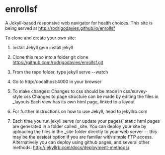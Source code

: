 enrollsf
========

A Jekyll-based responsive web navigator for health choices. This site is being served at http://rodrigodavies.github.io/enrollsf

To clone and create your own site:

1. Install Jekyll 
	gem install jekyll

2. Clone this repo into a folder
	git clone https://github.com/rodrigodavies/enrollsf.git

3. From the repo folder, type 
	jekyll serve --watch

4. Go to http://localhost:4000 in your browser

5. To make changes: 
	Changes to css should be made in css/survey-style.css
	Changes to page structure can be made by editing the files in _layouts
	Each view has its own html page, linked to a layout

6. For further instructions on how to use Jekyll, head to jekyllrb.com

7. Each time you run jekyll serve (or update your pages), static html pages are generated in a folder called _site. You can deploy your site by uploading the files in the _site folder directly to your web server -- this may be the easiest option if you are familiar with simple FTP access. Alternatively you can deploy using github pages, and several other methods: http://jekyllrb.com/docs/deployment-methods/